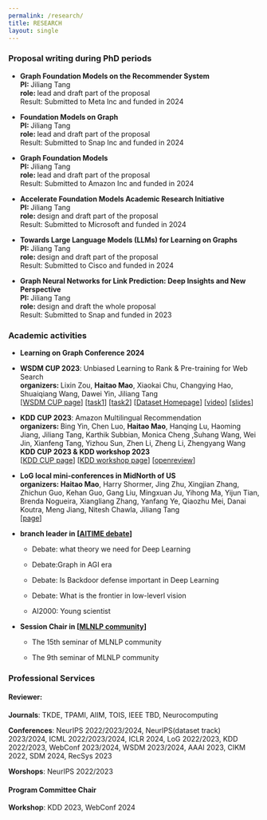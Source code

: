 ```yaml
---
permalink: /research/
title: RESEARCH
layout: single
---
```


### Proposal writing during PhD periods
<ul>
    <li>
      <p>
        <strong>Graph Foundation Models on the Recommender System</strong><br>
          <strong>PI: </strong> Jiliang Tang <br>
        <strong>role: </strong> lead and draft part of the proposal<br>
        Result: Submitted to Meta Inc and funded in 2024 
       </p>
	  </li>
    <li>
      <p>
        <strong>Foundation Models on Graph</strong><br>
          <strong>PI: </strong> Jiliang Tang <br>
        <strong>role: </strong> lead and draft part of the proposal<br>
        Result: Submitted to Snap Inc and funded in 2024 
       </p>
	  </li>
    <li>
      <p>
        <strong>Graph Foundation Models</strong><br>
          <strong>PI: </strong> Jiliang Tang <br>
        <strong>role: </strong> lead and draft part of the proposal<br>
        Result: Submitted to Amazon Inc and funded in 2024 
       </p>
	  </li>
    <li>
      <p>
        <strong> Accelerate Foundation Models Academic Research Initiative  </strong><br>
          <strong>PI: </strong> Jiliang Tang <br>
        <strong>role: </strong> design and draft part of the proposal<br>
        Result: Submitted to Microsoft and funded in 2024 
       </p>
	  </li>
    <li>
      <p>
        <strong>Towards Large Language Models (LLMs) for Learning on Graphs </strong><br>
          <strong>PI: </strong> Jiliang Tang <br>
        <strong>role: </strong> design and draft part of the proposal<br>
        Result: Submitted to Cisco and funded in 2024 
       </p>
	  </li>
    <li>
      <p>
        <strong> Graph Neural Networks for Link Prediction: Deep Insights and New Perspective </strong><br>
          <strong>PI: </strong> Jiliang Tang <br>
        <strong>role: </strong> design and draft the whole proposal <br>
        Result: Submitted to Snap and funded in 2023
       </p>
	</li>
</ul>



### Academic activities 
<ul>
  <li>
  <p> 
    <strong>Learning on Graph Conference 2024</strong> 
  </p>
  </li>
  <li>
    <p>
        <strong>WSDM CUP 2023</strong>: Unbiased Learning to Rank & Pre-training for Web Search <br>
        <strong>organizers: </strong>Lixin Zou, <strong>Haitao Mao</strong>, Xiaokai Chu, Changying Hao, Shuaiqiang Wang, Dawei Yin, Jiliang Tang<br>
        [<a href="https://www.wsdm-conference.org/2023/program/wsdm-cup">WSDM CUP page</a>]
        [<a href="https://aistudio.baidu.com/aistudio/competition/detail/534/0/introduction">task1</a>]
        [<a href="https://aistudio.baidu.com/aistudio/competition/detail/536/0/introduction">task2</a>]
        [<a href="https://searchscience.baidu.com/dataset.html">Dataset Homepage</a>]
        [<a href="https://www.bilibili.com/video/BV1ZP411N75k/?spm_id_from=333.999.0.0">video</a>]
        [<a href="https://github.com/HaitaoMao/HaitaoMao.github.io/blob/master/_files/WSDMCUP_KICKOFF_AITIME.pdf">slides</a>]
    </p>
  </li>
  <li>
    <p>
        <strong>KDD CUP 2023</strong>: Amazon Multilingual Recommendation<br>
        <strong>organizers: </strong>Bing Yin, Chen Luo, <strong>Haitao Mao</strong>, Hanqing Lu, Haoming Jiang, Jiliang Tang, Karthik Subbian, Monica Cheng ,Suhang Wang, Wei Jin, Xianfeng Tang, Yizhou Sun, Zhen Li, Zheng Li, Zhengyang Wang <br> 
        <strong> KDD CUP 2023 & KDD workshop 2023</strong><br>
        [<a href="https://www.aicrowd.com/challenges/amazon-kdd-cup-23-multilingual-recommendation-challenge">KDD CUP page</a>]
        [<a href="https://kddcup23.github.io/">KDD workshop page</a>]
        [<a href="https://openreview.net/group?id=KDD.org/2023/Workshop/Cup">openreview</a>]
    </p>
  </li>
  <li>
      <p>
        <strong> LoG local mini-conferences in MidNorth of US </strong><br> 
          <strong>organizers: </strong> <strong>Haitao Mao</strong>, Harry Shormer, Jing Zhu, Xingjian Zhang, Zhichun Guo, Kehan Guo, Gang Liu, Mingxuan Ju, Yihong Ma, Yijun Tian, Brenda Nogueira, Xiangliang Zhang, Yanfang Ye, Qiaozhu Mei, Danai Koutra, Meng Jiang, Nitesh Chawla, Jiliang Tang <br>
          [<a href="https://log2023midnorth.github.io/">page</a>]
       </p>
	</li>
  <li>
      <p>
        <strong> branch leader in [<a href="https://www.aitime.cn/">AITIME debate</a>] </strong><br>
       </p>
          <ul>
            <li>
              <p>
                 Debate: what theory we need for Deep Learning
              </p>
            </li>
            <li>
              <p>
                 Debate:Graph in AGI era
              </p>
            </li>
            <li>
              <p>
                 Debate: Is Backdoor defense important in Deep Learning
              </p>
            </li>
            <li>
              <p>
                 Debate: What is the frontier in low-leverl vision
              </p>
            </li>   
            <li>
              <p>
                 AI2000: Young scientist
              </p>
            </li>
          </ul>
	  </li>
    <li>
      <p>
        <strong> Session Chair in [<a href="http://www.mlnlp2022.com/">MLNLP community</a>] </strong><br>
      </p>
          <ul>
            <li>
              <p>
                 The 15th seminar of MLNLP community
              </p>
            </li>
            <li>
              <p>
                 The 9th seminar of MLNLP community
              </p>
            </li>
          </ul>   
	  </li>
</ul>



### Professional Services

#### Reviewer:

**Journals**: TKDE, TPAMI, AIIM, TOIS, IEEE TBD, Neurocomputing

**Conferences**: NeurIPS 2022/2023/2024, NeurIPS(dataset track) 2023/2024, ICML 2022/2023/2024, ICLR 2024, LoG 2022/2023, KDD 2022/2023, WebConf 2023/2024, WSDM 2023/2024, AAAI 2023, CIKM 2022, SDM 2024, RecSys 2023

**Worshops**: NeurIPS 2022/2023

#### Program Committee Chair

**Workshop**: KDD 2023, WebConf 2024 